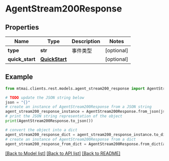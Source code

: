 # AgentStream200Response


## Properties

Name | Type | Description | Notes
------------ | ------------- | ------------- | -------------
**type** | **str** | 事件类型 | [optional] 
**quick_start** | [**QuickStart**](QuickStart.md) |  | [optional] 

## Example

```python
from mtmai.clients.rest.models.agent_stream200_response import AgentStream200Response

# TODO update the JSON string below
json = "{}"
# create an instance of AgentStream200Response from a JSON string
agent_stream200_response_instance = AgentStream200Response.from_json(json)
# print the JSON string representation of the object
print(AgentStream200Response.to_json())

# convert the object into a dict
agent_stream200_response_dict = agent_stream200_response_instance.to_dict()
# create an instance of AgentStream200Response from a dict
agent_stream200_response_from_dict = AgentStream200Response.from_dict(agent_stream200_response_dict)
```
[[Back to Model list]](../README.md#documentation-for-models) [[Back to API list]](../README.md#documentation-for-api-endpoints) [[Back to README]](../README.md)


